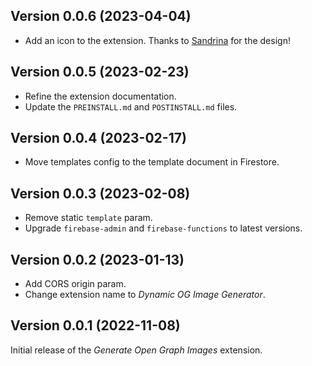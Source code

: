 ## Version 0.0.6 (2023-04-04)

- Add an icon to the extension. Thanks to [Sandrina](https://sandrina.framer.website/) for the design!

## Version 0.0.5 (2023-02-23)

- Refine the extension documentation.
- Update the `PREINSTALL.md` and `POSTINSTALL.md` files.

## Version 0.0.4 (2023-02-17)

- Move templates config to the template document in Firestore.

## Version 0.0.3 (2023-02-08)

- Remove static `template` param.
- Upgrade `firebase-admin` and `firebase-functions` to latest versions.

## Version 0.0.2 (2023-01-13)

- Add CORS origin param.
- Change extension name to _Dynamic OG Image Generator_.

## Version 0.0.1 (2022-11-08)

Initial release of the _Generate Open Graph Images_ extension.
